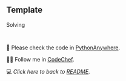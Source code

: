 ## Template



Solving

```python
 
```

:snake: Please check the code in [PythonAnywhere]().

:cook: Follow me in [CodeChef](https://www.codechef.com/users/tower_boat_88). 

:computer: _Click here to back to [README](/README.md)._